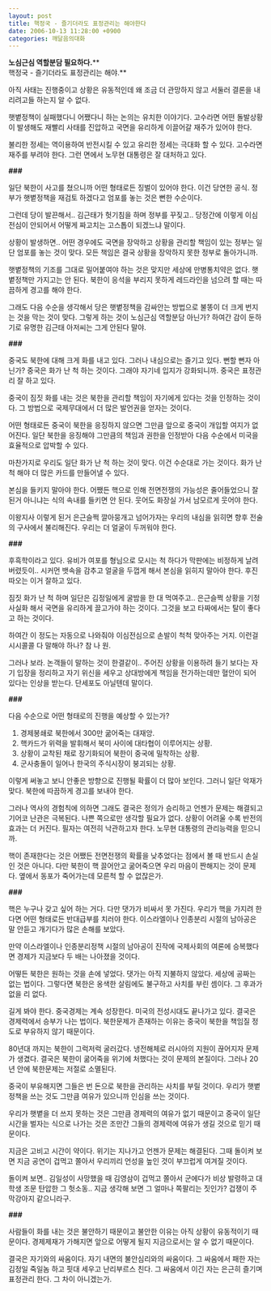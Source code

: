 ```yaml
---
layout: post
title: 핵정국 - 즐기더라도 표정관리는 해야한다
date: 2006-10-13 11:28:00 +0900
categories: 깨달음의대화
---
```

**노심근심 역할분담 필요하다.****  
핵정국 - 즐기더라도 표정관리는 해야.**

아직 사태는 진행중이고 상황은 유동적인데 왜 조금 더 관망하지 않고 서둘러 결론을 내리려고들 하는지 알 수 없다. 

햇볕정책이 실패했다니 어쨌다니 하는 논의는 유치한 이야기다. 고수라면 어떤 돌발상황이 발생해도 재빨리 사태를 진압하고 국면을 유리하게 이끌어갈 재주가 있어야 한다. 

불리한 정세는 역이용하여 반전시킬 수 있고 유리한 정세는 극대화 할 수 있다. 고수라면 재주를 부려야 한다. 그런 면에서 노무현 대통령은 잘 대처하고 있다. 

**###**

일단 북한이 사고를 쳤으니까 어떤 형태로든 징벌이 있어야 한다. 이건 당연한 공식. 정부가 햇볕정책을 재검토 하겠다고 엄포를 놓는 것은 뻔한 수순이다. 

그런데 당이 발끈해서.. 김근태가 헛기침을 하며 정부를 꾸짖고.. 당정간에 이렇게 이심전심이 안되어서 어떻게 짜고치는 고스톱이 되겠느냐 말이다.

상황이 발생하면.. 어떤 경우에도 국면을 장악하고 상황을 관리할 책임이 있는 정부는 일단 엄포를 놓는 것이 맞다. 모든 책임은 결국 상황을 장악하지 못한 정부로 돌아가니까. 

햇볕정책의 기조를 그대로 밀어붙여야 하는 것은 맞지만 세상에 만병통치약은 없다. 햇볕정책만 가지고는 안 된다. 북한이 응석을 부리지 못하게 레드라인을 넘으려 할 때는 따끔하게 경고를 해야 한다. 

그래도 다음 수순을 생각해서 당은 햇볕정책을 감싸안는 방법으로 불똥이 더 크게 번지는 것을 막는 것이 맞다. 그렇게 하는 것이 노심근심 역할분담 아닌가? 하여간 감이 둔하기로 유명한 김근태 아저씨는 그게 안된다 말야.

**###**

중국도 북한에 대해 크게 화를 내고 있다. 그러나 내심으로는 즐기고 있다. 뻔할 뻔자 아닌가? 중국은 화가 난 척 하는 것이다. 그래야 자기네 입지가 강화되니까. 중국은 표정관리 잘 하고 있다. 

중국이 짐짓 화를 내는 것은 북한을 관리할 책임이 자기에게 있다는 것을 인정하는 것이다. 그 방법으로 국제무대에서 더 많은 발언권을 얻자는 것이다. 

어떤 형태로든 중국이 북한을 응징하지 않으면 그만큼 앞으로 중국이 개입할 여지가 없어진다. 일단 북한을 응징해야 그만큼의 책임과 권한을 인정받아 다음 수순에서 미국을 효율적으로 압박할 수 있다. 

마찬가지로 우리도 일단 화가 난 척 하는 것이 맞다. 이건 수순대로 가는 것이다. 화가 난 척 해야 더 많은 카드를 만들어낼 수 있다. 

본심을 들키지 말아야 한다. 어쨌든 핵으로 인해 전면전쟁의 가능성은 줄어들었으니 잘된거 아니냐는 식의 속내를 들키면 안 된다. 웃어도 화장실 가서 남모르게 웃어야 한다. 

이왕지사 이렇게 된거 은근슬쩍 깔아뭉개고 넘어가자는 우리의 내심을 읽히면 향후 전술의 구사에서 불리해진다. 우리는 더 얼굴이 두꺼워야 한다. 

**###**

후흑학이라고 있다. 유비가 여포를 형님으로 모시는 척 하다가 막판에는 비정하게 날려버렸듯이.. 시커먼 뱃속을 감추고 얼굴을 두껍게 해서 본심을 읽히지 말아야 한다. 후진따오는 이거 잘하고 있다. 

짐짓 화가 난 척 하며 일단은 김정일에게 굴밤을 한 대 먹여주고.. 은근슬쩍 상황을 기정사실화 해서 국면을 유리하게 끌고가야 하는 것이다. 그것을 보고 타짜에서는 탈이 좋다고 하는 것이다. 

하여간 이 정도는 자동으로 나와줘야 이심전심으로 손발이 척척 맞아주는 거지. 이런걸 시시콜콜 다 말해야 하나? 참 나 원.

그러나 보라. 논객들이 말하는 것이 한결같이.. 주어진 상황을 이용하려 들기 보다는 자기 입장을 정리하고 자기 위신을 세우고 상대방에게 책임을 전가하는데만 혈안이 되어 있다는 인상을 받는다. 단세포도 아닐텐데 말이다.

**###**

다음 수순으로 어떤 형태로의 진행을 예상할 수 있는가?

1) 경제봉쇄로 북한에서 300만 굶어죽는 대재앙.  
2) 핵카드가 위력을 발휘해서 북미 사이에 대타협이 이루어지는 상황.  
3) 상황이 교착된 채로 장기화되어 북한이 중국에 밀착하는 상황.  
4) 군사충돌이 일어나 한국의 주식시장이 붕괴되는 상황.

이렇게 써놓고 보니 안좋은 방향으로 진행될 확률이 더 많아 보인다. 그러니 일단 악재가 맞다. 북한에 따끔하게 경고를 보내야 한다. 

그러나 역사의 경험칙에 의하면 그래도 결국은 정의가 승리하고 언젠가 문제는 해결되고 기어코 난관은 극복된다. 나쁜 쪽으로만 생각할 필요가 없다. 상황이 어려울 수록 반전의 효과는 더 커진다. 필자는 여전히 낙관하고자 한다. 노무현 대통령의 관리능력을 믿으니까.

핵이 존재한다는 것은 어쨌든 전면전쟁의 확률을 낮추었다는 점에서 볼 때 반드시 손실인 것은 아니다. 다만 북한이 핵 끌어안고 굶어죽으면 우리 마음이 짠해지는 것이 문제다. 옆에서 동포가 죽어가는데 모른척 할 수 없잖은가.

**###**

핵은 누구나 갖고 싶어 하는 거다. 다만 댓가가 비싸서 못 가진다. 우리가 핵을 가지려 한다면 어떤 형태로든 반대급부를 치러야 한다. 이스라엘이나 인종분리 시절의 남아공은 말 안듣고 개기다가 많은 손해를 보았다. 

만약 이스라엘이나 인종분리정책 시절의 남아공이 진작에 국제사회의 여론에 승복했다면 경제가 지금보다 두 배는 나아졌을 것이다. 

어떻든 북한은 원하는 것을 손에 넣었다. 댓가는 아직 지불하지 않았다. 세상에 공짜는 없는 법이다. 그렇다면 북한은 옹색한 살림에도 불구하고 사치를 부린 셈이다. 그 후과가 없을 리 없다. 

길게 봐야 한다. 중국경제는 계속 성장한다. 미국의 전성시대도 끝나가고 있다. 결국은 경제력에서 승부가 나는 법이다. 북한문제가 존재하는 이유는 중국이 북한을 책임질 정도로 부유하지 않기 때문이다.

80년대 까지는 북한이 그럭저럭 굴러갔다. 냉전해체로 러시아의 지원이 끊어지자 문제가 생겼다. 결국은 북한이 굶어죽을 위기에 처했다는 것이 문제의 본질이다. 그러나 20년 안에 북한문제는 저절로 소멸된다. 

중국이 부유해지면 그들은 번 돈으로 북한을 관리하는 사치를 부릴 것이다. 우리가 햇볕정책을 쓰는 것도 그만큼 여유가 있으니까 인심을 쓰는 것이다. 

우리가 햇볕을 더 쓰지 못하는 것은 그만큼 경제력의 여유가 없기 때문이고 중국이 일단 시간을 벌자는 식으로 나가는 것은 조만간 그들의 경제력에 여유가 생길 것으로 믿기 때문이다. 

지금은 고비고 시간이 약이다. 위기는 지나가고 언젠가 문제는 해결된다. 그때 돌이켜 보면 지금 공연이 겁먹고 쫄아서 우리끼리 언성을 높인 것이 부끄럽게 여겨질 것이다.

돌이켜 보면.. 김일성이 사망했을 때 김영삼이 겁먹고 쫄아서 군에다가 비상 발령하고 대학생 조문 탄압한 그 헛소동.. 지금 생각해 보면 그 얼마나 쪽팔리는 짓인가? 겁쟁이 주막강아지 같으니라구.

**###**

사람들이 화를 내는 것은 불안하기 때문이고 불안한 이유는 아직 상황이 유동적이기 때문이다. 경제제재가 가해지면 앞으로 어떻게 될지 지금으로서는 알 수 없기 때문이다. 

결국은 자기와의 싸움이다. 자기 내면의 불안심리와의 싸움이다. 그 싸움에서 패한 자는 김정일 죽일놈 하고 핏대 세우고 난리부르스 친다. 그 싸움에서 이긴 자는 은근히 즐기며 표정관리 한다. 그 차이 아니겠는가.